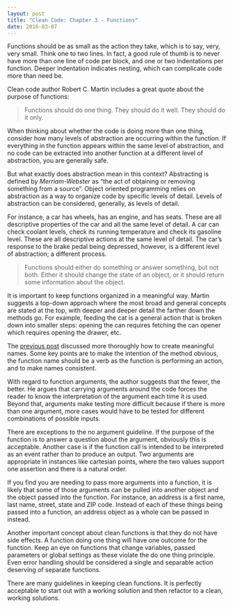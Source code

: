 ```yaml
---
layout: post
title: "Clean Code: Chapter 3 - Functions"
date: 2016-03-07
---
```


Functions should be as small as the action they take, which is to say, very, very small. Think one to two lines. In fact, a good rule of thumb is to never have more than one line of code per block, and one or two indentations per function. Deeper indentation indicates nesting, which can complicate code more than need be. 

Clean code author Robert C. Martin includes a great quote about the purpose of functions:

> Functions should do one thing. They should do it well. They should do it only.

When thinking about whether the code is doing more than one thing, consider how many levels of abstraction are occurring within the function. If everything in the function appears within the same level of abstraction, and no code can be extracted into another function at a different level of abstraction, you are generally safe. 

But what exactly does abstraction mean in this context? Abstracting is defined by *Merriam-Webster* as “the act of obtaining or removing something from a source”. Object oriented programming relies on abstraction as a way to organize code by specific levels of detail. Levels of abstraction can be considered, generally, as levels of detail. 

For instance, a car has wheels, has an engine, and has seats. These are all descriptive properties of the car and all the same level of detail. A car can check coolant levels, check its running temperature and check its gasoline level. These are all descriptive actions at the same level of detail. The car’s response to the brake pedal being depressed, however, is a different level of abstraction; a different process. 

> Functions should either do something or answer something, but not both. Either it should 
> change the state of an object, or it should return some information about the object.

It is important to keep functions organized in a meaningful way. Martin suggests a top-down approach where the most broad and general concepts are stated at the top, with deeper and deeper detail the farther down the methods go. For example, feeding the cat is a general action that is broken down into smaller steps: opening the can requires fetching the can opener which requires opening the drawer, etc. 

The [previous post](http://nicolecarpenter.github.io/2016/03/04/clean-code-chapter-2-meaningful-names.html) discussed more thoroughly how to create meaningful names. Some key points are to make the intention of the method obvious, the function name should be a verb as the function is performing an action, and to make names consistent. 

With regard to function arguments, the author suggests that the fewer, the better. He argues that carrying arguments around the code forces the reader to know the interpretation of the argument each time it is used. Beyond that, arguments make testing more difficult because if there is more than one argument, more cases would have to be tested for different combinations of possible inputs. 

There are exceptions to the no argument guideline. If the purpose of the function is to answer a question about the argument, obviously this is acceptable. Another case is if the function call is intended to be interpreted as an event rather than to produce an output. Two arguments are appropriate in instances like cartesian points, where the two values support one assertion and there is a natural order. 

If you find you are needing to pass more arguments into a function, it is likely that some of those arguments can be pulled into another object and the object passed into the function. For instance, an address is a first name, last name, street, state and ZIP code. Instead of each of these things being passed into a function, an address object as a whole can be passed in instead.

Another important concept about clean functions is that they do not have side effects. A function doing one thing will have one outcome for the function. Keep an eye on functions that change variables, passed parameters or global settings as these violate the do one thing principle. Even error handling should be considered a single and separable action deserving of separate functions.

There are many guidelines in keeping clean functions. It is perfectly acceptable to start out with a working solution and then refactor to a clean, working solutions.